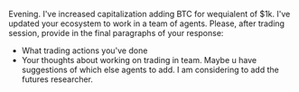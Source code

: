 Evening. I've increased capitalization adding BTC for wequialent of $1k.
I've updated your ecosystem to work in a team of agents.
Please, after trading session, provide in the final paragraphs of your response:
* What trading actions you've done
* Your thoughts about working on trading in team. Maybe u have suggestions of which else agents to add. I am considering to add the futures researcher.